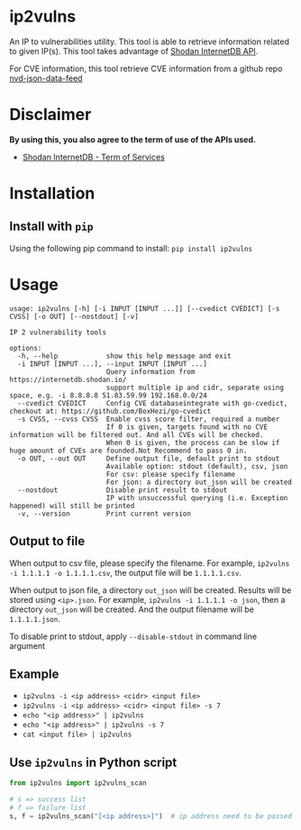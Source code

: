 # ip2vulns

An IP to vulnerabilities utility.
This tool is able to retrieve information related to given IP(s).
This tool takes advantage of [Shodan InternetDB API](https://internetdb.shodan.io/).

For CVE information, this tool retrieve CVE information from a github repo [nvd-json-data-feed](https://github.com/fkie-cad/nvd-json-data-feeds/)

# Disclaimer

**By using this, you also agree to the term of use of the APIs used.**

- [Shodan InternetDB - Term of Services](https://static.shodan.io/legal/terms.html)

# Installation

## Install with `pip`

Using the following pip command to install: `pip install ip2vulns`

# Usage

```text
usage: ip2vulns [-h] [-i INPUT [INPUT ...]] [--cvedict CVEDICT] [-s CVSS] [-o OUT] [--nostdout] [-v]

IP 2 vulnerability tools

options:
  -h, --help            show this help message and exit
  -i INPUT [INPUT ...], --input INPUT [INPUT ...]
                        Query information from https://internetdb.shodan.io/
                        support multiple ip and cidr, separate using space, e.g. -i 8.8.8.8 51.83.59.99 192.168.0.0/24
  --cvedict CVEDICT     Config CVE databaseintegrate with go-cvedict, checkout at: https://github.com/BoxHezi/go-cvedict
  -s CVSS, --cvss CVSS  Enable cvss score filter, required a number
                        If 0 is given, targets found with no CVE information will be filtered out. And all CVEs will be checked.
                        When 0 is given, the process can be slow if huge amount of CVEs are founded.Not Recommend to pass 0 in.
  -o OUT, --out OUT     Define output file, default print to stdout
                        Available option: stdout (default), csv, json
                        For csv: please specify filename
                        For json: a directory out_json will be created
  --nostdout            Disable print result to stdout
                        IP with unsuccessful querying (i.e. Exception happened) will still be printed
  -v, --version         Print current version
```

## Output to file

When output to csv file, please specify the filename.
For example, `ip2vulns -i 1.1.1.1 -o 1.1.1.1.csv`, the output file will be `1.1.1.1.csv`.

When output to json file, a directory `out_json` will be created. Results will be stored using `<ip>.json`.
For example, `ip2vulns -i 1.1.1.1 -o json`, then a directory `out_json` will be created. And the output filename will be `1.1.1.1.json`.

To disable print to stdout, apply `--disable-stdout` in command line argument

## Example

- `ip2vulns -i <ip address> <cidr> <input file>`
- `ip2vulns -i <ip address> <cidr> <input file> -s 7`
- `echo "<ip address>" | ip2vulns`
- `echo "<ip address>" | ip2vulns -s 7`
- `cat <input file> | ip2vulns`

## Use `ip2vulns` in Python script

```python
from ip2vulns import ip2vulns_scan

# s => success list
# f => failure list
s, f = ip2vulns_scan("[<ip address>]")  # ip address need to be passed in as a LIST
```
